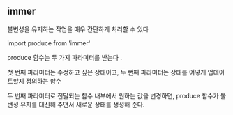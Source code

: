 ## immer

불변성을 유지하는 작업을 매우 간단하게 처리할 수 있다

import produce from 'immer'

produce 함수는 두 가지 파라미터를 받는다 .

첫 번째 파라미터는 수정하고 싶은 상태이고, 두 뻔째 파라미터는 상태를 어떻게 업데이트할지 정의하는 함수

두 번째 파라미터로 전달되는 함수 내부에서 원하는 값을 변경하면, produce 함수가 불변성 유지를 대신해 주면서 새로운 상태를 생성해 준다.